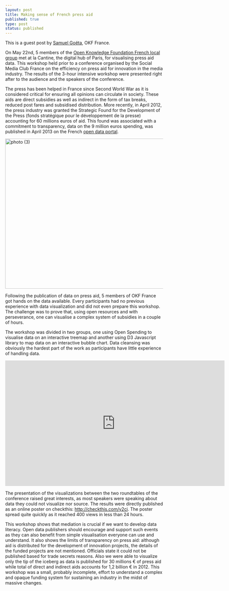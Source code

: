 ```yaml
---
layout: post
title: Making sense of French press aid
published: true
type: post
status: published
---
```


This is a guest post by [Samuel Goëta](https://twitter.com/samgoeta), OKF France.

On May 22nd, 5 members of the [Open Knowledge Foundation French local group](http://fr.okfn.org/) met at la Cantine, the digital hub of Paris, for visualising press aid data. This workshop held prior to a conference organised by the Social Media Club France on the efficiency on press aid for innovation in the media industry. The results of the 3-hour intensive workshop were presented right after to the audience and the speakers of the conference.

The press has been helped in France since Second World War as it is considered critical for ensuring all opinions can circulate in society. These aids are direct subsidies as well as indirect in the form of tax breaks, reduced post fares and subsidised distribution. More recently, in April 2012, the press industry was granted the Strategic Found for the Development of the Press (fonds stratégique pour le développement de la presse) accounting for 60 millions euros of aid. This found was associated with a commitment to transparency, data on the 9 million euros spending, was published in April 2013 on the French [open data portal](data.gouv.fr).

<a href="http://www.flickr.com/photos/94746900@N06/8916665396/" title="photo (3) by anderspedersenOKF, on Flickr"><img src="http://farm6.staticflickr.com/5444/8916665396_25f7da44ca_o.jpg" width="640" height="478" alt="photo (3)"></a>

Following the publication of data on press aid, 5 members of OKF France got hands on the data available. Every participants had no previous experience with data visualization and did not even prepare this workshop. The challenge was to prove that, using open resources and with perseverance, one can visualise a complex system of subsidies in a couple of hours. 

The workshop was divided in two groups, one using Open Spending to visualise data on an interactive treemap and another using D3 Javascript library to map data on an interactive bubble chart. Data cleansing was obviously the hardest part of the work as participants have little experience of handling data. 

<iframe width='700' height='400' src='http://openspending.org/aidespresse2/embed?widget=treemap&state=%7B%22drilldowns%22%3A%5B%22Division%22%2C%22Nom%22%5D%2C%22year%22%3Anull%2C%22cuts%22%3A%7B%7D%7D&width=700&height=400' frameborder='0'></iframe>

The presentation of the visualizations between the two roundtables of the conference raised great interests, as most speakers were speaking about data they could not visualize nor source. The results were directly published as an online poster on checkthis: http://checkthis.com/y2ci. The poster spread quite quickly as it reached 400 views in less than 24 hours. 

This workshop shows that mediation is crucial if we want to develop data literacy. Open data publishers should encourage and support such events as they can also benefit from simple visualisation everyone can use and understand. It also shows the limits of transparency on press aid: although aid is distributed for the development of innovation projects, the details of the funded projects are not mentioned. Officials state it could not be published based for trade secrets reasons. Also we were able to visualize only the tip of the iceberg as data is published for 30 millions € of press aid while total of direct and indirect aids accounts for 1,2 billion € in 2012. This workshop was a small, probably incomplete, effort to understand a complex and opaque funding system for sustaining an industry in the midst of massive changes.  

